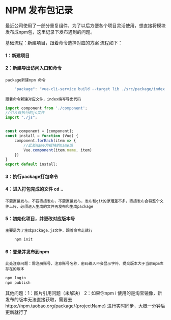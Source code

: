 
# NPM 发布包记录

最近公司使用了一部分重复组件，为了以后方便各个项目灵活使用，想直接将模块发布成npm包，这里记录下发布遇到的问题。

基础流程：新建项目，跟着命令选择对应的方案
流程如下：

#### 1：新建项目

#### 2：新建导出访问入口和命令
    package新建npm 命令
```js
    "package": "vue-cli-service build --target lib ./src/package/index.js --name drag-window-dz --dest drag-window-dz"
```
    跟着命令新建对应文件，index编写导出代码
```js
import component from './component';
//引入自执行的js文件
import "./js";


const component = [component];
const install = function (Vue) {
    component.forEach(item => {
        //此处name为模块的name值
        Vue.component(item.name, item)
    })
}
export default install;
```
#### 3：执行package打包命令


#### 4：进入打包完成的文件 cd ..
    不要直接发布，不要直接发布，不要直接发布，发布和git的原理差不多，直接发布会将整个文件上传，必须进入生成的文件再发布和生成package
#### 5：初始化项目，并更改对应版本号
    主要是为了生成package.js文件，跟着命令走就行

```js
    npm init
```
#### 6：登录并发布到npm
    此处注意问题：需注册账号，注意账号名称，密码输入不会显示字符，提交版本大于当前npm库存在的版本

```js
npm login
npm publish
```
其他问题：1：图片引用问题（未解决）
          2：如果你npm i 使用的是淘宝镜像，新发布的版本无法直接获取，需要去https://npm.taobao.org/package/{projectName} 进行实时同步，大概一分钟后更新就行了